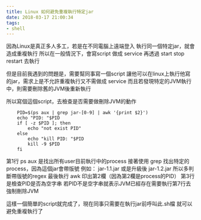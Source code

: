 ```yaml
---
title: Linux 如何避免重複執行特定jar
date: 2018-03-17 21:00:34
tags:
- shell
---
```


因為Linux是真正多人多工，若是在不同電腦上遠端登入
執行同一個特定jar，就會造成重複執行
所以在一般情況下，會寫script 做成 service
再透過 start stop restart 去執行

但是目前我遇到的問題是，需要幫同事寫一個script
讓他可以在linux上執行他寫的jar，需求上是不允許重複執行又不需做成 service
而且若發現特定的JVM執行中，則需要刪除舊的JVM後重新執行

所以寫個這個script，去檢查是否需要做刪除JVM的動作

```shell kill jar JVM, if exist .sh
    PID=$(ps aux | grep jar-[0-9] | awk '{print $2}')
    echo "PID: "$PID
    if [ -z $PID ]; then
        echo "not exist PID"
    else
        echo "kill PID: "$PID
        kill -9 $PID
    fi

```
<!-- more -->

第1行 ps aux 是找出所有user目前執行中的process
接著使用 grep 找出特定的process，因為這個jar會帶版號
例如： jar-1.1.jar 或是升級後 jar-1.2.jar
所以多判斷帶版號的regex
最後執行 awk 印出第2欄（因為第2欄是process的PID）
第3行是檢查PID是否為空字串
若PID不是空字串就表示JVM已經存在需要執行第7行去強制刪除JVM

這樣一個簡單的script就完成了，現在同事只需要在執行jar前呼叫此.sh檔
就可以避免重複執行了
